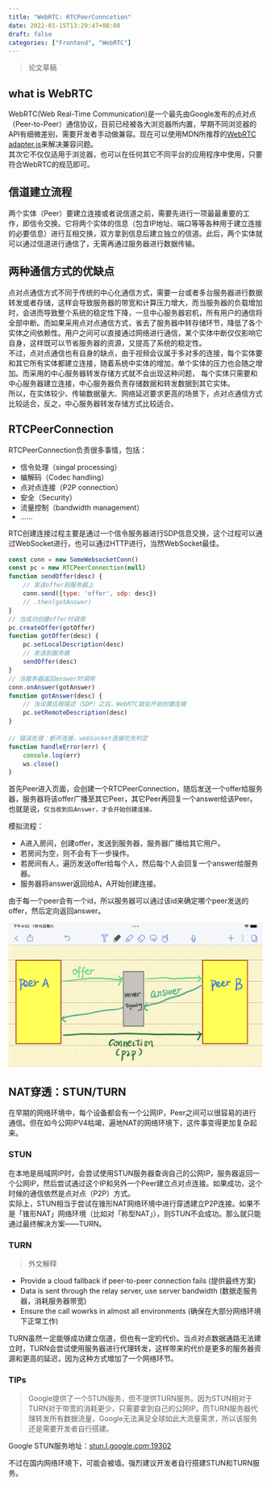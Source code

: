 ```yaml
---
title: "WebRTC: RTCPeerConncetion"
date: 2022-01-15T13:29:47+08:00
draft: false
categories: ["Frontend", "WebRTC"]
---
```



> 论文草稿

## what is WebRTC

WebRTC(Web Real-Time Communication)是一个最先由Google发布的点对点（Peer-to-Peer）通信协议，目前已经被各大浏览器所内置，早期不同浏览器的API有细微差别，需要开发者手动做兼容。现在可以使用MDN所推荐的[WebRTC adapter.js](https://github.com/webrtc/adapter/)来解决兼容问题。\
其次它不仅仅适用于浏览器，也可以在任何其它不同平台的应用程序中使用，只要符合WebRTC的规范即可。


## 信道建立流程

两个实体（Peer）要建立连接或者说信道之前，需要先进行一项最最重要的工作，即信令交换。它将两个实体的信息（包含IP地址、端口等等各种用于建立连接的必要信息）进行互相交换，双方拿到信息后建立独立的信道。此后，两个实体就可以通过信道进行通信了，无需再通过服务器进行数据传输。

## 两种通信方式的优缺点

点对点通信方式不同于传统的中心化通信方式，需要一台或者多台服务器进行数据转发或者存储，这样会导致服务器的带宽和计算压力增大，而当服务器的负载增加时，会进而导致整个系统的稳定性下降，一旦中心服务器宕机，所有用户的通信将全部中断。而如果采用点对点通信方式，省去了服务器中转存储环节，降低了各个实体之间依赖性。用户之间可以直接通过网络进行通信，某个实体中断仅仅影响它自身，这样既可以节省服务器的资源，又提高了系统的稳定性。\
不过，点对点通信也有自身的缺点，由于视频会议属于多对多的连接，每个实体要和其它所有实体都建立连接，随着系统中实体的增加，单个实体的压力也会随之增加。而采用的中心服务器转发存储方式就不会出现这种问题， 每个实体只需要和中心服务器建立连接，中心服务器负责存储数据和转发数据到其它实体。\
所以，在实体较少、传输数据量大、网络延迟要求更高的场景下，点对点通信方式比较适合，反之，中心服务器转发存储方式比较适合。

## RTCPeerConnection

RTCPeerConnection负责很多事情，包括：

- 信令处理（singal processing）
- 编解码（Codec handling）
- 点对点连接（P2P connection）
- 安全（Security）
- 流量控制（bandwidth  management）
- ……

RTC创建连接过程主要是通过一个信令服务器进行SDP信息交换，这个过程可以通过WebSocket进行，也可以通过HTTP进行，当然WebSocket最佳。
```js
const conn = new SomeWebsocketConn()
const pc = new RTCPeerConnection(null)
function sendOffer(desc) {
    // 发送offer到服务器上
    conn.send({type: 'offer', sdp: desc})
    // .then(gotAnswer)
}
// 当成功创建offer时调用
pc.createOffer(gotOffer)
function gotOffer(desc) {
    pc.setLocalDescription(desc)
    // 发送到服务器
    sendOffer(desc)
}
// 当服务器返回answer时调用
conn.onAnswer(gotAnswer)
function gotAnswer(desc) {
    // 当设置远程描述（SDP）之后，WebRTC就会开始创建连接
    pc.setRemoteDescription(desc)
}

// 错误处理：断开连接，webSocket连接优先判定
function handleError(err) {
    console.log(err)
    ws.close()
}
```
首先Peer进入页面，会创建一个RTCPeerConnection，随后发送一个offer给服务器，服务器将该offer广播至其它Peer，其它Peer再回复一个answer给该Peer。\
也就是说，`仅当收到后Answer，才会开始创建连接。`

模拟流程：
- A进入房间，创建offer，发送到服务器，服务器广播给其它用户。
- 若房间为空，则不会有下一步操作。
- 若房间有人，遍历发送offer给每个人，然后每个人会回复一个answer给服务器。
- 服务器将answer返回给A，A开始创建连接。

由于每一个peer会有一个id，所以服务器可以通过该id来确定哪个peer发送的offer，然后定向返回answer。


![](/images/webrtc1.png)



## NAT穿透：STUN/TURN

在早期的网络环境中，每个设备都会有一个公网IP，Peer之间可以很容易的进行通信。但在如今公网IPV4枯竭，遍地NAT的网络环境下，这件事变得更加复杂起来。

### STUN

在本地是局域网IP时，会尝试使用STUN服务器查询自己的公网IP，服务器返回一个公网IP，然后尝试通过这个IP和另外一个Peer建立点对点连接。如果成功，这个时候的通信依然是点对点（P2P）方式。\
实际上，STUN相当于尝试在锥形NAT网络环境中进行穿透建立P2P连接。如果不是「锥形NAT」网络环境（比如对「称型NAT」），则STUN不会成功。那么就只能通过最终解决方案——TURN。

### TURN

> 外文解释

- Provide a cloud fallback if peer-to-peer connection fails (提供最终方案)
- Data is sent through the relay server, use server bandwidth (数据走服务器，消耗服务器带宽)
- Ensure the call wowrks in almost all environments (确保在大部分网络环境下正常工作)

TURN虽然一定能够成功建立信道，但也有一定的代价。当点对点数据通路无法建立时，TURN会尝试使用服务器进行代理转发，这样带来的代价是更多的服务器资源和更高的延迟，因为这种方式增加了一个网络环节。

### TIPs
> Google提供了一个STUN服务，但不提供TURN服务。因为STUN相对于TURN对于带宽的消耗更少，只需要拿到自己的公网IP。而TURN服务器代理转发所有数据流量，Google无法满足全球如此大流量需求，所以该服务还是需要开发者自行搭建。

Google STUN服务地址：[stun.l.google.com:19302](stun.l.google.com:19302)

不过在国内网络环境下，可能会被墙。强烈建议开发者自行搭建STUN和TURN服务。